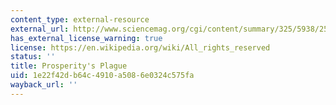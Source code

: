 ```yaml
---
content_type: external-resource
external_url: http://www.sciencemag.org/cgi/content/summary/325/5938/256
has_external_license_warning: true
license: https://en.wikipedia.org/wiki/All_rights_reserved
status: ''
title: Prosperity's Plague
uid: 1e22f42d-b64c-4910-a508-6e0324c575fa
wayback_url: ''
---
```

